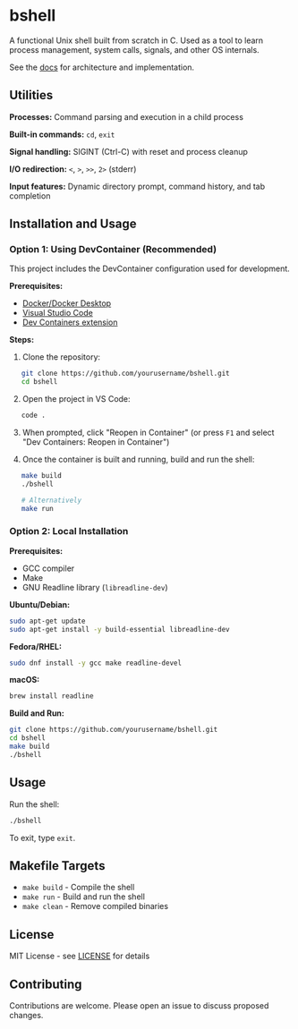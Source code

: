 # bshell

A functional Unix shell built from scratch in C. Used as a tool to learn process management, system calls, signals, and other OS internals.

See the [docs](DOCS.md) for architecture and implementation.

## Utilities

**Processes:** Command parsing and execution in a child process

**Built-in commands:** `cd`, `exit`

**Signal handling:** SIGINT (Ctrl-C) with reset and process cleanup

**I/O redirection:** `<`, `>`, `>>`, `2>` (stderr)

**Input features:** Dynamic directory prompt, command history, and tab completion

## Installation and Usage

### Option 1: Using DevContainer (Recommended)

This project includes the DevContainer configuration used for development.

**Prerequisites:**
- [Docker/Docker Desktop](https://www.docker.com/get-started)
- [Visual Studio Code](https://code.visualstudio.com/)
- [Dev Containers extension](https://marketplace.visualstudio.com/items?itemName=ms-vscode-remote.remote-containers)

**Steps:**
1. Clone the repository:
```bash
   git clone https://github.com/yourusername/bshell.git
   cd bshell
```

2. Open the project in VS Code:
```bash
   code .
```

3. When prompted, click "Reopen in Container" (or press `F1` and select "Dev Containers: Reopen in Container")

4. Once the container is built and running, build and run the shell:
```bash
   make build
   ./bshell

   # Alternatively
   make run
```

### Option 2: Local Installation
**Prerequisites:**
- GCC compiler
- Make
- GNU Readline library (`libreadline-dev`)

**Ubuntu/Debian:**
```bash
sudo apt-get update
sudo apt-get install -y build-essential libreadline-dev
```

**Fedora/RHEL:**
```bash
sudo dnf install -y gcc make readline-devel
```

**macOS:**
```bash
brew install readline
```

**Build and Run:**
```bash
git clone https://github.com/yourusername/bshell.git
cd bshell
make build
./bshell
```

## Usage

Run the shell:
```bash
./bshell
```

To exit, type `exit`.

## Makefile Targets

- `make build` - Compile the shell
- `make run` - Build and run the shell
- `make clean` - Remove compiled binaries

## License

MIT License - see [LICENSE](LICENSE) for details

## Contributing

Contributions are welcome. Please open an issue to discuss proposed changes.
